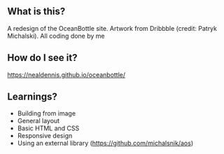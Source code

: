 ## What is this?
A redesign of the OceanBottle site. Artwork from Dribbble (credit: Patryk Michalski). All coding done by me

## How do I see it?
https://nealdennis.github.io/oceanbottle/

## Learnings?
 * Building from image
 * General layout
 * Basic HTML and CSS
 * Responsive design
 * Using an external library (https://github.com/michalsnik/aos)
